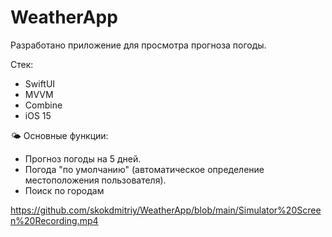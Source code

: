 # WeatherApp

Разработано приложение для просмотра прогноза погоды.

Стек:
* ﻿SwiftUI
* ﻿﻿MVVM 
* ﻿﻿Combine
* iOS 15
  
🌤 Основные функции:
* Прогноз погоды на 5 дней.
* Погода "по умолчанию" (автоматическое определение местоположения пользователя).
* Поиск по городам

https://github.com/skokdmitriy/WeatherApp/blob/main/Simulator%20Screen%20Recording.mp4
